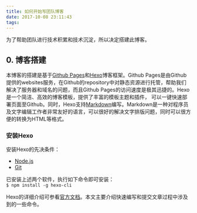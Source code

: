 ```yaml
---
title: 如何开始写团队博客
date: 2017-10-08 23:11:43
tags:
---
```

为了帮助团队进行技术积累和技术沉淀，所以决定搭建此博客。  
## 0. 博客搭建
本博客的搭建是基于[Github Pages](https://pages.github.com/)和[Hexo](https://hexo.io/zh-cn/index.html)博客框架。Github Pages是由Github提供的websites服务，在Github的repository中对静态资源进行托管，帮助我们解决了服务器和域名的问题，而且Github Pages的访问速度是极其迅捷的。Hexo是一个简洁、高效的博客模板，提供了丰富的模板主题和插件， 可以一键快速部署页面至Github。同时，Hexo支持[Markdown](https://zh.wikipedia.org/wiki/Markdown)编写。Markdown是一种对程序员及文字编辑工作者非常友好的语言，可以很好的解决文字排版问题，同时可以很方便的转换为HTML等格式。  
### 安装Hexo  
安装Hexo的先决条件：  
- [Node.js](https://nodejs.org/en/)  
- [Git](https://git-scm.com/)  

已安装上述两个软件，执行如下命令即可安装：  
`$ npm install -g hexo-cli`  

Hexo的详细介绍可参看[官方文档](https://hexo.io/zh-cn/docs/index.html)。本文主要介绍快速编写和提交文章过程中涉及到的一些命令。  
